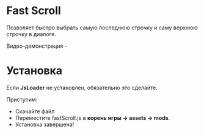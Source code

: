 # Fast Scroll
Позволяет быстро выбрать самую последнюю строчку и саму верхнюю строчку в диалоге.

Видео-демонстрация - 

# Установка
Если __JsLoader__ не установлен, обязательно это сделайте.

Приступим:
* Скачайте файл
* Переместите fastScroll.js в __корень игры -> assets -> mods__.
* Установка завершена!